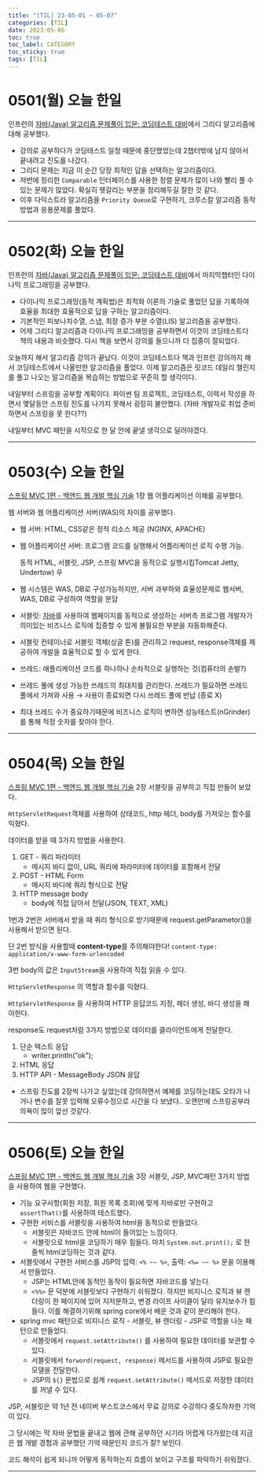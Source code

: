 ```yaml
---
title: "[TIL] 23-05-01 ~ 05-07"
categories: [TIL]
date: 2023-05-06
toc: true
toc_label: CATEGORY
toc_sticky: true
tags: [TIL]
---
```


# 0501(월) 오늘 한일

인프런의 [자바(Java) 알고리즘 문제풀이 입문: 코딩테스트 대비](https://www.inflearn.com/course/%EC%9E%90%EB%B0%94-%EC%95%8C%EA%B3%A0%EB%A6%AC%EC%A6%98-%EB%AC%B8%EC%A0%9C%ED%92%80%EC%9D%B4-%EC%BD%94%ED%85%8C%EB%8C%80%EB%B9%84/dashboard)에서 그리디 알고리즘에 대해 공부했다.

- 강의로 공부하다가 코딩테스트 일정 때문에 중단했었는데 2챕터밖에 남지 않아서 끝내려고 진도를 나갔다.
- 그리디 문제는 지금 이 순간 당장 최적인 답을 선택하는 알고리즘이다.
- 저번에 정리한 `Comparable` 인터페이스를 사용한 정렬 문제가 많이 나와 빨리 풀 수 있는 문제가 많았다. 확실히 헷갈리는 부분을 정리해두길 잘한 것 같다.
- 이후 다익스트라 알고리즘을 `Priority Queue`로 구현하기, 크루스칼 알고리즘 동작 방법과 응용문제를 풀었다.

---

# 0502(화) 오늘 한일

인프런의 [자바(Java) 알고리즘 문제풀이 입문: 코딩테스트 대비](https://www.inflearn.com/course/%EC%9E%90%EB%B0%94-%EC%95%8C%EA%B3%A0%EB%A6%AC%EC%A6%98-%EB%AC%B8%EC%A0%9C%ED%92%80%EC%9D%B4-%EC%BD%94%ED%85%8C%EB%8C%80%EB%B9%84/dashboard)에서 마지막챕터인 다이나믹 프로그래밍을 공부했다.

- 다이나믹 프로그래밍(동적 계획법)은 최적화 이론의 기술로 풀었던 답을 기록하여 효율을 최대한 효율적으로 답을 구하는 알고리즘이다.
- 기본적인 피보나치수열, 스냅, 최장 증가 부분 수열(LIS) 알고리즘을 공부했다.
- 어제 그리디 알고리즘과 다이나믹 프로그래밍을 공부하면서 이것이 코딩테스트다 책의 내용과 비슷했다.
다시 책을 보면서 강의를 들으니까 더 집중이 잘되었다.

오늘까지 해서 알고리즘 강의가 끝났다. 이것이 코딩테스트다 책과 인프런 강의까지 해서 코딩테스트에서 나올만한 알고리즘을 풀었다. 이제 알고리즘은 릿코드 데일리 챌린지를 풀고 나오는 알고리즘을 복습하는 방법으로 꾸준히 할 생각이다.

내일부터 스프링을 공부할 계획이다. 파이썬 팀 프로젝트, 코딩테스트, 이력서 작성을 하면서 몇달동안 스프링 진도를 나가지 못해서 굉장히 불안했다. (자바 개발자로 취업 준비하면서 스프링을 못 한다??)

내일부터 MVC 패턴을 시작으로 한 달 안에 끝낼 생각으로 달려야겠다.

---

# 0503(수) 오늘 한일

[스프링 MVC 1편 - 백엔드 웹 개발 핵심 기술](https://www.inflearn.com/course/%EC%8A%A4%ED%94%84%EB%A7%81-mvc-1/dashboard) 1장 웹 어플리케이션 이해를 공부했다.

웹 서버와 웹 어플리케이션 서버(WAS)의 차이를 공부했다.

- 웹 서버: HTML, CSS같은 정적 리소스 제공 (NGINX, APACHE)
- 웹 어플리케이션 서버: 프로그램 코드를 실행해서 어플리케이션 로직 수행 가능.
    
    동적 HTML, 서블릿, JSP, 스프링 MVC을 동적으로 실행시킴Tomcat Jetty, Undertow)
    우
    
- 웹 시스템은 WAS, DB로 구성가능하지만, 서버 과부하와 효율성문제로 웹서버, WAS, DB로 구성하여 역할을 분담
- 서블릿: [자바](https://ko.wikipedia.org/wiki/%EC%9E%90%EB%B0%94_(%ED%94%84%EB%A1%9C%EA%B7%B8%EB%9E%98%EB%B0%8D_%EC%96%B8%EC%96%B4))를 사용하여 웹페이지를 동적으로 생성하는 서버측 프로그램
개발자가 의미있는 비즈니스 로직에 집중할 수 있게 불필요한 부분을 자동화해준다.
- 서블릿 컨테이너로 서블릿 객체(싱글 톤)를 관리하고 request, response객체를 제공하여 개발을 효율적으로 할 수 있게 한다.
- 쓰레드: 애플리케이션 코드를 하나하나 순차적으로 실행하는 것(컴퓨터의 손발?)
- 쓰레드 풀에 생성 가능한 쓰레드의 최대치를 관리한다.
쓰레드가 필요하면 쓰레드 풀에서 가져와 사용 → 사용이 종료되면 다시 쓰레드 풀에 반납 (종료 X)
- 최대 쓰레드 수가 중요하기때문에 비즈니스 로직이 변하면 성능테스트(nGrinder)를 통해 적정 숫자를 찾아야 한다.

---

# 0504(목) 오늘 한일

[스프링 MVC 1편 - 백엔드 웹 개발 핵심 기술](https://www.inflearn.com/course/%EC%8A%A4%ED%94%84%EB%A7%81-mvc-1/dashboard) 2장 서블릿을 공부하고 직접 만들어 보았다.

`HttpServletRequest`객체를 사용하여 상태코드, http 헤더, body를 가져오는 함수를 익혔다.

데이터를 받을 때 3가지 방법을 사용한다.

1. GET - 쿼리 파라미터
    - 메시지 바디 없이, URL 쿼리에 파라미터에 데이터를 포함해서 전달
2. POST - HTML Form 
    - 메시지 바디에 쿼리 형식으로 전달
3. HTTP message body  
    - body에 직접 담아서 전달(JSON, TEXT, XML)

1번과 2번은 서버에서 받을 때 쿼리 형식으로 받기때문에 request.getParametor()을 사용해서 받으면 된다.

단 2번 방식을 사용할때 **content-type**를 주의해야한다! `content-type: application/x-www-form-urlencoded`

 3번 body의 값은 `InputStream`을 사용하여 직접 읽을 수 있다.

`HttpServletResponse` 의 역할과 함수를 익혔다.

`HttpServletResponse` 을 사용하여 HTTP 응답코드 지정, 헤더 생성, 바디 생성을 해야한다.

response도 request처럼 3가지 방법으로 데이터를 클라이언트에게 전달한다.

1. 단순 텍스트 응답
    - writer.println(”ok”);
2. HTML 응답
3. HTTP API - MessageBody JSON 응답

- 스프링 진도를 2장씩 나가고 싶었는데 강의하면서 예제를 코딩하는데도 오타가 나거나 변수를 잘못 입력해 오류수정으로 시간을 다 보냈다.. 오랜만에 스프링공부라 의욕이 많이 앞선 것같다.


---

# 0506(토) 오늘 한일

[스프링 MVC 1편 - 백엔드 웹 개발 핵심 기술](https://www.inflearn.com/course/%EC%8A%A4%ED%94%84%EB%A7%81-mvc-1/dashboard) 3장 서블릿, JSP, MVC패턴 3가지 방법을 사용하여 웹을 구현했다.

- 기능 요구사항(회원 저장, 회원 목록 조회)에 맞게 자바로만 구현하고 `assertThat()`를 사용하여 테스트했다.
- 구현한 서비스를 서블릿을 사용하여 html을 동적으로 만들었다.
    - 서블릿은 자바코드 안에 html이 들어있는 느낌이다.
    - 서블릿으로 html을 코딩하기 매우 힘들다. 마치 `System.out.print();` 로 한줄씩 html코딩하는 것과 같다.
- 서블릿에서 구현한 서비스를 JSP의 입력: `<% ~~ %>`, 출력: `<%= ~~ %>` 문을 이용해서 만들었다.
    - JSP는 HTML안에 동적인 동작이 필요하면 자바코드를 넣는다.
    - `<%%>` 문 덕분에 서블릿보다 구현하기 쉬워졌다. 하지만 비지니스 로직과 뷰 렌더링이 한 페이지에 있어 지저분하고, 변경 라이프 사이클이 달라 유지보수가 힘들다. 이를 해결하기위해 spring core에서 배운 것과 같이 분리해야 한다.
- spring mvc 패턴으로 비지니스 로직 - 서블릿, 뷰 렌더링 - JSP로 역할을 나눈 패턴으로 만들었다.
    - 서블릿에서 `request.setAttribute()` 를 사용하여 필요한 데이터를 보관할 수 있다.
    - 서블릿에서 `forword(request, response)` 메서드를 사용하여 JSP로 필요한 모델을 전달한다.
    - JSP의 `${}` 문법으로 쉽게 `request.setAttribute()` 메서드로 저장한 데이터를 꺼낼 수 있다.
    

JSP, 서블릿은 약 1년 전 네이버 부스트코스에서 무료 강의로 수강하다 중도하차한 기억이 있다. 

그 당시에는 막 자바 문법을 끝내고 웹에 관해 공부하던 시기라 어렵게 다가왔는데 지금은 웹 개발 경험과 공부했던 기억 때문인지 코드가 잘? 보인다. 

코드 해석이 쉽게 되니까 어떻게 동작하는지 흐름이 보이고 구조를 파악하기 쉬워졌다.


---
